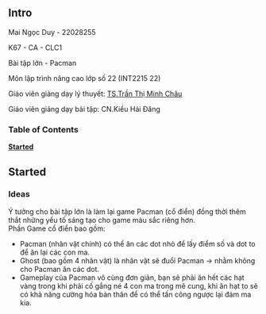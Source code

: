 ## Intro

Mai Ngọc Duy - 22028255 

K67 - CA - CLC1

Bài tập lớn - Pacman

Môn lập trình nâng cao lớp số 22 (INT2215 22)

Giáo viên giảng dạy lý thuyết: [TS.Trần Thị Minh Châu](https://uet.vnu.edu.vn/~chauttm/)

Giáo viên giảng dạy bài tập: CN.Kiều Hải Đăng 

### Table of Contents
**[Started](#started)**  

## Started

### Ideas
Ý tưởng cho bài tập lớn là làm lại game Pacman (cổ điển) đồng thời thêm thắt những yếu tố sáng tạo cho game màu sắc riêng hơn.  
Phần Game cổ điển bao gồm:
- Pacman (nhân vật chính) có thể ăn các dot nhỏ để lấy điểm số và dot to để ăn lại các con ma.
- Ghost (bao gồm 4 nhân vật) là nhân vật sẽ đuổi Pacman -> nhằm không cho Pacman ăn các dot.
- Gameplay của Pacman vô cùng đơn giản, bạn sẽ phải ăn hết các hạt vàng trong khi phải cố gắng né 4 con ma trong mê cung, khi ăn hạt to sẽ có khả năng cường 
hóa bản thân để có thể tấn công ngược lại đám ma kia.
